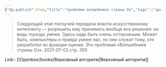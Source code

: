 ```yaml
---
{"dg-publish":true,"title":"проблема волшебника страны Оз","tags":["quotes"],"date":"2021-07-02T22:16:00+04:00","modified_at":"2024-10-28T09:50:44+03:00","aliases":"проблема волшебника страны Оз","dg-path":"/quotes/202107022216.md","permalink":"/quotes/202107022216/","dgPassFrontmatter":true}
---
```



> Следующий этап ползучей передачи власти искусственному интеллекту — разрешить ему принимать вообще все решения: он ведь гораздо умнее. Здесь надо быть очень осторожным. Может быть, компьютеры и правда умнее нас, но они служат тому, кто разработал их функции оценки. Это проблема «Волшебника страны Оз».
	2021-07-02 стр. 350

Link:: [[Openbox/books/Верховный алгоритм|Верховный алгоритм]]
